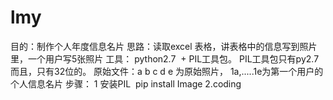 # lmy
目的：制作个人年度信息名片
思路：读取excel 表格，讲表格中的信息写到照片里，一个用户写5张照片
工具： python2.7  + PIL工具包。  PIL工具包只有py2.7 而且，只有32位的。
原始文件：a b c d e 为原始照片， 1a,.....1e为第一个用户的个人信息名片
步骤：
1 安装PIL  pip install Image
2.coding 
